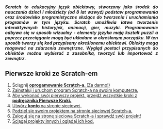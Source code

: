 <h5 align="justify"> <b> Scratch </b> to edukacyjny język obiektowy, stworzony jako środek do nauczania dzieci i młodzieży (od 8 lat wzwyż) podstaw programowania oraz środowisko programistyczne służące do tworzenia i uruchamiania programów w tym języku. Scratch umożliwia łatwe tworzenie interaktywnych historyjek, animacji, gier, muzyki. Programowanie odbywa się w sposób wizualny - elementy języka mają kształt puzzli a poprzez przeciąganie mogą być układane w określonym porządku. W ten sposób tworzy się kod przypisany określonemu obiektowi. Obiekty mogą reagować na zdarzenia zewnętrzne. Wygląd postaci przypisanych do obiektów można wybierać z zasobnika, tworzyć lub importować z zewnątrz.</h5>
<h2> Pierwsze kroki ze Scratch-em </h2>
<ol> 
<li> Ściągnij <b><a href="http://www.scratch.mit.edu/scratch_1.4/"> oprogamowanie Scratch-a. </b> (Za darmo!) </li>
<li> Zainstaluj i uruchom program Scratch-a na swoim komputerze. </li>
<li> Aby wykonać swój pierwszy projekt, przejdź wszystkie kroki z <b><a href="http://www.info.scratch.mit.edu/sites/infoscratch.media.mit.edu/files/file/GS_14_po.pdf/">podręcznika Pierwsze Kroki.</b> </li>
<li> Utwórz <b><a href=www.scratch.mit.edu/signup>konto </b> na stronie sieciowej.</li>
<li> Podziel się swoim projektem na stronie sieciowej Scratch-a. </li>
<li> Zaloguj się na stronę sieciową Scratch-a i sprawdź swój projekt! </li>
<li> Ściągaj projekty innych i oglądaj ich kod. </li> </ol>

